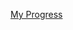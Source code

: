 [My Progress](https://www.freecodecamp.org/learn/javascript-algorithms-and-data-structures/#basic-algorithm-scripting)
